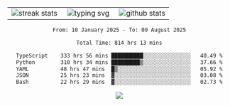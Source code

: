 <div align="center">
  <table style="border: none;" border="0" cellspacing="0" cellpadding="0">
    <tr>
      <td align="center" width="33%">
        <img src="https://github-readme-streak-stats.herokuapp.com/?user=kurtismassey&theme=tokyonight&hide_border=true" alt="streak stats" />
      </td>
      <td align="center" width="33%">
        <img src="https://readme-typing-svg.herokuapp.com/?font=Fira+Code&weight=600&size=15&duration=4000&pause=1000&color=00FF00&center=true&vCenter=true&random=false&width=150&lines=Hey%2C+I%27m+Kurtis!" alt="typing svg" />
      </td>
      <td align="center" width="33%">
        <img src="https://github-readme-stats.vercel.app/api?username=kurtismassey&show_icons=true&theme=tokyonight&hide_title=true" alt="github stats" />
      </td>
    </tr>
  </table>
</div>
<div align="center">

<!--START_SECTION:waka-->

```txt
From: 10 January 2025 - To: 09 August 2025

Total Time: 814 hrs 13 mins

TypeScript    333 hrs 56 mins ██████████░░░░░░░░░░░░░░░   40.49 %
Python        310 hrs 34 mins █████████▒░░░░░░░░░░░░░░░   37.66 %
YAML          48 hrs 47 mins  █▒░░░░░░░░░░░░░░░░░░░░░░░   05.92 %
JSON          25 hrs 23 mins  ▓░░░░░░░░░░░░░░░░░░░░░░░░   03.08 %
Bash          22 hrs 29 mins  ▓░░░░░░░░░░░░░░░░░░░░░░░░   02.73 %
```

<!--END_SECTION:waka-->

  <img src="https://github-readme-activity-graph.vercel.app/graph?username=kurtismassey&theme=tokyo-night&hide_border=true&custom_title=Contribution%20Graph" />

</div>